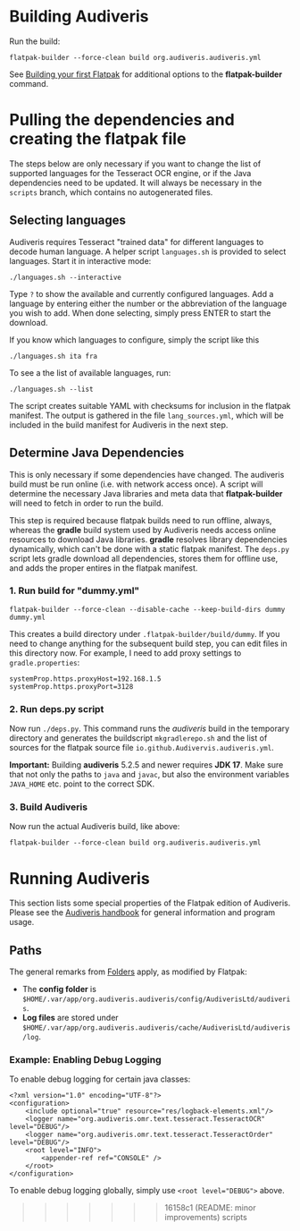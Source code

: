 # Building Audiveris

Run the build:

    flatpak-builder --force-clean build org.audiveris.audiveris.yml

See [Building your first Flatpak](https://docs.flatpak.org/en/latest/first-build.html)
for additional options to the **flatpak-builder** command.

# Pulling the dependencies and creating the flatpak file

The steps below are only necessary if you want to change the list
of supported languages for the Tesseract OCR engine, or if the Java
dependencies need to be updated. It will always be necessary in the `scripts`
branch, which contains no autogenerated files.

## Selecting languages

Audiveris requires Tesseract "trained data" for different languages to
decode human language. A helper script `languages.sh` is provided to select
languages. Start it in interactive mode:

    ./languages.sh --interactive

Type `?` to show the available and currently configured languages. Add a
language by entering  either the number
or the abbreviation of the language you wish to add. When done selecting,
simply press ENTER to start the download.

If you know which languages to configure, simply the script like this

	./languages.sh ita fra

To see a the list of available languages, run:

	./languages.sh --list

The script creates suitable YAML with checksums for inclusion in the flatpak
manifest. The output is gathered in the file `lang_sources.yml`, which will
be included in the build manifest for Audiveris in the next step.

## Determine Java Dependencies

This is only necessary if some dependencies have changed. The audiveris
build must be run online (i.e. with network access once). A script will
determine the necessary Java libraries and meta data that **flatpak-builder**
will need to fetch in order to run the build.

This step is required because flatpak builds need to run offline, always,
whereas the **gradle** build system used by Audiveris needs access online
resources to download Java libraries. **gradle** resolves library dependencies
dynamically, which can't be done with a static flatpak manifest. The `deps.py`
script lets gradle download all dependencies, stores them for offline use,
and adds the proper entires in the flatpak manifest.

### 1. Run build for "dummy.yml"

    flatpak-builder --force-clean --disable-cache --keep-build-dirs dummy dummy.yml

This creates a build directory under `.flatpak-builder/build/dummy`.
If you need to change anything for the subsequent build step, you can
edit files in this directory now. For example, I need to add proxy settings
to `gradle.properties`:

	systemProp.https.proxyHost=192.168.1.5
	systemProp.https.proxyPort=3128

### 2. Run deps.py script

Now run `./deps.py`. This command runs the *audiveris* build in the temporary
directory and generates the buildscript `mkgradlerepo.sh` and the list of sources
for the flatpak source file `io.github.Audivervis.audiveris.yml`.

**Important:** Building **audiveris** 5.2.5 and newer requires **JDK 17**.
Make sure that not only the paths to `java` and `javac`, but also the
environment variables `JAVA_HOME` etc. point to the correct SDK.

### 3. Build Audiveris

Now run the actual Audiveris build, like above:

    flatpak-builder --force-clean build org.audiveris.audiveris.yml

# Running Audiveris

This section lists some special properties of the Flatpak edition of
Audiveris. Please see the [Audiveris
handbook](https://audiveris.github.io/audiveris/_pages/handbook/) for general
information and program usage.

## Paths

The general remarks from
[Folders](https://audiveris.github.io/audiveris/_pages/folders/) apply, as
modified by Flatpak:

 * The **config folder** is
   `$HOME/.var/app/org.audiveris.audiveris/config/AudiverisLtd/audiveris`.
 * **Log files** are stored under
   `$HOME/.var/app/org.audiveris.audiveris/cache/AudiverisLtd/audiveris/log`.

### Example: Enabling Debug Logging

To enable debug logging for certain java classes:

    <?xml version="1.0" encoding="UTF-8"?>
    <configuration>
        <include optional="true" resource="res/logback-elements.xml"/>
        <logger name="org.audiveris.omr.text.tesseract.TesseractOCR" level="DEBUG"/>
        <logger name="org.audiveris.omr.text.tesseract.TesseractOrder" level="DEBUG"/>
        <root level="INFO">
            <appender-ref ref="CONSOLE" />
        </root>
    </configuration>

To enable debug logging globally, simply use `<root level="DEBUG">` above.
>>>>>>> 16158c1 (README: minor improvements)
>>>>>>> scripts
